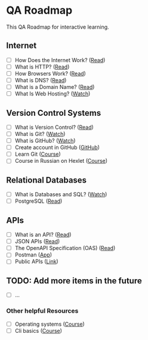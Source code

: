 # QA Roadmap

This QA Roadmap for interactive learning.

## Internet
- [ ] How Does the Internet Work? ([Read](http://web.stanford.edu/class/msande91si/www-spr04/readings/week1/InternetWhitepaper.htm))
- [ ] What is HTTP? ([Read](https://www.cloudflare.com/en-gb/learning/ddos/glossary/hypertext-transfer-protocol-http/))
- [ ] How Browsers Work? ([Read](https://web.dev/howbrowserswork/))
- [ ] What is DNS? ([Read](https://www.cloudflare.com/en-gb/learning/dns/what-is-dns/))
- [ ] What is a Domain Name? ([Read](https://developer.mozilla.org/en-US/docs/Learn/Common_questions/What_is_a_domain_name))
- [ ] What Is Web Hosting? ([Watch](https://www.youtube.com/watch?v=htbY9-yggB0))

## Version Control Systems
- [ ] What is Version Control? ([Read](https://www.atlassian.com/git/tutorials/what-is-version-control))
- [ ] What is Git? ([Watch](https://www.youtube.com/watch?v=SWYqp7iY_Tc))
- [ ] What is GitHub? ([Watch](https://www.youtube.com/watch?v=w3jLJU7DT5E))
- [ ] Create account in GitHub ([GitHub](https://github.com/))
- [ ] Learn Git ([Course](https://github.com/jlord/git-it-electron))
- [ ] Course in Russian on Hexlet ([Course](https://ru.hexlet.io/courses/intro_to_git))

## Relational Databases
- [ ] What is Databases and SQL? ([Watch](https://www.edx.org/course/databases-5-sql))
- [ ] PostgreSQL ([Read](https://www.geeksforgeeks.org/what-is-postgresql-introduction/))

## APIs
- [ ] What is an API? ([Read](https://aws.amazon.com/what-is/api/))
- [ ] JSON APIs ([Read](https://jsonapi.org/implementations/))
- [ ] The OpenAPI Specification (OAS) ([Read](https://swagger.io/specification/))
- [ ] Postman ([App](https://www.postman.com/))
- [ ] Public APIs ([Link](https://github.com/public-apis/public-apis))

## TODO: Add more items in the future
- [ ] ...

### Other helpful Resources
- [ ] Operating systems ([Course](https://ru.hexlet.io/courses/operating_systems))
- [ ] Cli basics ([Course](https://ru.hexlet.io/courses/cli-basics))